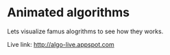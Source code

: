 # Animated algorithms
Lets visualize famus alogrithms to see how they works.

Live link:
http://algo-live.appspot.com





